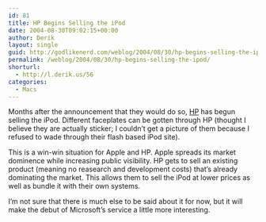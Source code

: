 ```yaml
---
id: 81
title: HP Begins Selling the iPod
date: 2004-08-30T09:02:15+00:00
author: Derik
layout: single
guid: http://godlikenerd.com/weblog/2004/08/30/hp-begins-selling-the-ipod/
permalink: /weblog/2004/08/30/hp-begins-selling-the-ipod/
shorturl:
  - http://l.derik.us/56
categories:
  - Macs
---
```

Months after the announcement that they would do so, [HP](http://www.hp.com) has begun selling the iPod. Different faceplates can be gotten through HP (thought I believe they are actually sticker; I couldn&#8217;t get a picture of them because I refused to wade through their flash based iPod site).

This is a win-win situation for Apple and HP. Apple spreads its market dominence while increasing public visibility. HP gets to sell an existing product (meaning no reasearch and development costs) that&#8217;s already dominating the market. This allows them to sell the iPod at lower prices as well as bundle it with their own systems.

I&#8217;m not sure that there is much else to be said about it for now, but it will make the debut of Microsoft&#8217;s service a little more interesting.